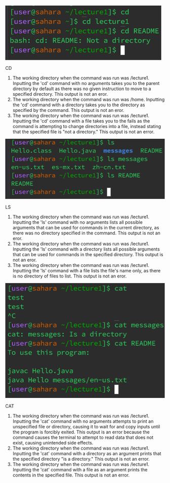![Image](CSE15L_Images/Lab1_Img1.png)

CD
1. The working directory when the command was run was /lecture1. Inputting the 'cd' command with no arguments takes you to the parent directory by default as there was no given instruction to move to a specified directory. This output is not an eror.
2. The working directory when the command was run was /home. Inputting the 'cd' command with a directory takes you to the directory as specified by the command. This output is not an eror.
3. The working directory when the command was run was /lecture1. Inputting the 'cd' command with a file takes you to the fails as the command is attempting to change directories into a file, instead stating that the specified file is "not a directory." This output is not an error.

![Image](CSE15L_Images/Lab1_Img2.png)

LS
1. The working directory when the command was run was /lecture1. Inputting the 'ls' command with no arguments lists all possible arguments that can be used for commands in the current directory, as there was no directory specified in the command. This output is not an eror.
2. The working directory when the command was run was /lecture1. Inputting the 'ls' command with a directory lists all possible arguments that can be used for commands in the specified directory. This output is not an eror.
3. The working directory when the command was run was /lecture1. Inputting the 'ls' command with a file lists the file's name only, as there is no directory of files to list. This output is not an eror.

![Image](CSE15L_Images/Lab1_Img3.png)

CAT
1. The working directory when the command was run was /lecture1. Inputting the 'cat' command with no arguments attempts to print an unspecified file or directory, causing it to wait for and copy inputs until the program is forcibly exited. This output is an error because the command causes the terminal to attempt to read data that does not exist, causing unintended side effects.
2. The working directory when the command was run was /lecture1. Inputting the 'cat' command with a directory as an argument prints that the specified directory "is a directory." This output is not an error.
3. The working directory when the command was run was /lecture1. Inputting the 'cat' command with a file as an argument prints the contents in the specified file. This output is not an error.
